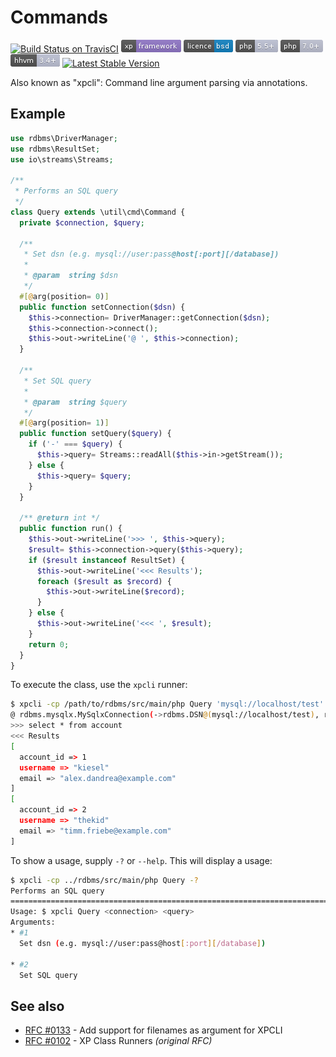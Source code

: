 Commands
========

[![Build Status on TravisCI](https://secure.travis-ci.org/xp-framework/command.svg)](http://travis-ci.org/xp-framework/command)
[![XP Framework Module](https://raw.githubusercontent.com/xp-framework/web/master/static/xp-framework-badge.png)](https://github.com/xp-framework/core)
[![BSD Licence](https://raw.githubusercontent.com/xp-framework/web/master/static/licence-bsd.png)](https://github.com/xp-framework/core/blob/master/LICENCE.md)
[![Required PHP 5.5+](https://raw.githubusercontent.com/xp-framework/web/master/static/php-5_5plus.png)](http://php.net/)
[![Supports PHP 7.0+](https://raw.githubusercontent.com/xp-framework/web/master/static/php-7_0plus.png)](http://php.net/)
[![Supports HHVM 3.4+](https://raw.githubusercontent.com/xp-framework/web/master/static/hhvm-3_4plus.png)](http://hhvm.com/)
[![Latest Stable Version](https://poser.pugx.org/xp-framework/command/version.png)](https://packagist.org/packages/xp-framework/command)

Also known as "xpcli": Command line argument parsing via annotations.

Example
-------

```php
use rdbms\DriverManager;
use rdbms\ResultSet;
use io\streams\Streams;

/**
 * Performs an SQL query
 */
class Query extends \util\cmd\Command {
  private $connection, $query;

  /**
   * Set dsn (e.g. mysql://user:pass@host[:port][/database])
   *
   * @param  string $dsn
   */
  #[@arg(position= 0)]
  public function setConnection($dsn) {
    $this->connection= DriverManager::getConnection($dsn);
    $this->connection->connect();
    $this->out->writeLine('@ ', $this->connection);
  }

  /**
   * Set SQL query
   *
   * @param  string $query
   */
  #[@arg(position= 1)]
  public function setQuery($query) {
    if ('-' === $query) {
      $this->query= Streams::readAll($this->in->getStream());
    } else {
      $this->query= $query;
    }
  }

  /** @return int */
  public function run() {
    $this->out->writeLine('>>> ', $this->query);
    $result= $this->connection->query($this->query);
    if ($result instanceof ResultSet) {
      $this->out->writeLine('<<< Results');
      foreach ($result as $record) {
        $this->out->writeLine($record);
      }
    } else {
      $this->out->writeLine('<<< ', $result);
    }
    return 0;
  }
}
```

To execute the class, use the `xpcli` runner:

```sh
$ xpcli -cp /path/to/rdbms/src/main/php Query 'mysql://localhost/test' 'select * from account'
@ rdbms.mysqlx.MySqlxConnection(->rdbms.DSN@(mysql://localhost/test), rdbms.mysqlx.MySqlxProtocol(...)
>>> select * from account
<<< Results
[
  account_id => 1
  username => "kiesel"
  email => "alex.dandrea@example.com"
]
[
  account_id => 2
  username => "thekid"
  email => "timm.friebe@example.com"
]
```

To show a usage, supply `-?` or `--help`. This will display a usage:

```sh
$ xpcli -cp ../rdbms/src/main/php Query -?
Performs an SQL query
========================================================================
Usage: $ xpcli Query <connection> <query>
Arguments:
* #1
  Set dsn (e.g. mysql://user:pass@host[:port][/database])

* #2
  Set SQL query
```

See also
--------

* [RFC #0133](https://github.com/xp-framework/rfc/issues/133) - Add support for filenames as argument for XPCLI
* [RFC #0102](https://github.com/xp-framework/rfc/issues/102) - XP Class Runners *(original RFC)*